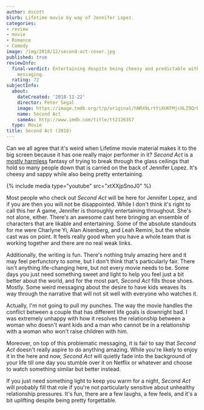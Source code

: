```yaml
---
author: dscott
blurb: Lifetime movie by way of Jennifer Lopez.
categories:
- review
- movie
- Romance
- Comedy
image: /img/2018/12/second-act-cover.jpg
published: true
reviewInfo:
  final-verdict: Entertaining despite being cheesy and predictable with some unfortunate
    messaging.
  rating: 72
subjectInfo:
  about:
    dateCreated: '2018-11-22'
    director: Peter Segal
    image: https://image.tmdb.org/t/p/original/hNRX9LrtYiXUKFMjcHLZ9QrBbH9.jpg
    name: Second Act
    sameAs: http://www.imdb.com/title/tt2126357
  type: Movie
title: Second Act (2018)
---
```


Can we all agree that it's weird when Lifetime movie material makes it to the big screen because it has one really major performer in it? *Second Act* is a [mostly harmless](https://en.wikipedia.org/wiki/Mostly_Harmless) fantasy of trying to break through the glass ceilings that hold so many people down that is carried on the back of Jennifer Lopez. It's cheesy and sappy while also being pretty entertaining.  

{% include media type="youtube" src="xtXXjpSnoJ0" %}

Most people who check out *Second Act* will be here for Jennifer Lopez, and if you are then you will not be disappointed. While I don't think it's right to call this her A game, Jennifer is thoroughly entertaining throughout. She's not alone, either. There's an awesome cast here bringing an ensemble of characters that are likable and entertaining. Some of the absolute standouts for me were Charlyne Yi, Alan Aisenberg, and Leah Remini, but the whole cast was on point. It feels really good when you have a whole team that is working together and there are no real weak links.

Additionally, the writing is fun. There's nothing truly amazing here and it may feel perfunctory to some, but I don't think that's particularly fair. There isn't anything life-changing here, but not every movie needs to be. Some days you just need something sweet and light to help you feel just a bit better about the world, and for the most part, *Second Act* fills those shoes. Mostly. Some weird messaging about the desire to have kids weaves its way through the narrative that will not sit well with everyone who watches it. 

Actually, I'm not going to pull my punches. The way the movie handles the conflict between a couple that has different life goals is downright bad. I was extremely unhappy with how it resolves the relationship between a woman who doesn't want kids and a man who cannot be in a relationship with a woman who won't raise children with him.

Moreover, on top of this problematic messaging, it is fair to say that *Second Act* doesn't really aspire to do anything amazing. While you're likely to enjoy it in the here and now, *Second Act* will quietly fade into the background of your life till one day you stumble over it on Netflix or whatever and choose to watch something similar but better instead. 

If you just need something light to keep you warm for a night, *Second Act* will probably fill that role if you're not particularly sensitive about unhealthy relationship pressures. It's fun, there are a few laughs, a few feels, and it's a bit uplifting despite being pretty forgettable.